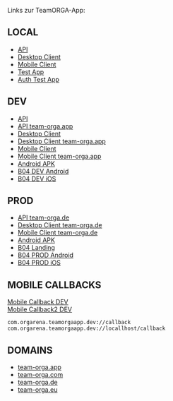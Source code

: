 Links zur TeamORGA-App:

## LOCAL

* [API](http://localhost:4400)
* [Desktop Client](http://localhost:4401)
* [Mobile Client](http://localhost:4402)
* [Test App](http://localhost:4410)
* [Auth Test App](http://localhost:4411)

## DEV

* [API](https://api-qt6ttevvmjxhk.azurewebsites.net)
* [API team-orga.app](https://api-dev.team-orga.app)
* [Desktop Client](https://desktop-qt6ttevvmjxhk.azurewebsites.net)
* [Desktop Client team-orga.app](https://client-dev.team-orga.app)
* [Mobile Client](https://mobile-qt6ttevvmjxhk.azurewebsites.net)
* [Mobile Client team-orga.app](https://mobile-dev.team-orga.app)
* [Android APK](https://stpw3ats22msrco.blob.core.windows.net/downloads/com.orgarena.teamorgaapp.dev/teamorga-apps-mobile-dev.apk)
* [B04 DEV Android](https://stpw3ats22msrco.blob.core.windows.net/downloads/com.bayer04.teamorgaapp.dev/teamorga-apps-mobile-b04dev.apk)
* [B04 DEV iOS](https://stpw3ats22msrco.blob.core.windows.net/downloads/com.bayer04.teamorgaapp.dev/ios.install.html)

## PROD

* [API team-orga.de](https://api.team-orga.de)
* [Desktop Client team-orga.de](https://client.team-orga.de)
* [Mobile Client team-orga.de](https://mobile.team-orga.de)
* [Android APK](https://storteamorga02prod.blob.core.windows.net/downloads/com.orgarena.teamorgaapp.prod/teamorga-apps-mobile-prod.apk)
* [B04 Landing](https://bayer04.team-orga.de)
* [B04 PROD Android](https://storteamorga02prod.blob.core.windows.net/downloads/com.bayer04.teamorgaapp.prod/teamorga-apps-mobile-b04prod.apk)
* [B04 PROD iOS](https://storteamorga02prod.blob.core.windows.net/downloads/com.bayer04.teamorgaapp.prod/ios.install.html)


## MOBILE CALLBACKS

<a href="com.orgarena.teamorgaapp.dev://callback">Mobile Callback DEV</a>
<br/>
<a href="com.orgarena.teamorgaapp.dev://locallhost/callback">Mobile Callback2 DEV</a>
<br/>

```
com.orgarena.teamorgaapp.dev://callback
com.orgarena.teamorgaapp.dev://locallhost/callback
```


## DOMAINS

* [team-orga.app](https://team-orga.app)
* [team-orga.com](https://team-orga.com)
* [team-orga.de](https://team-orga.de)
* [team-orga.eu](https://team-orga.eu)
